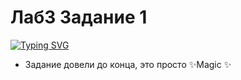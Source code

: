 # Лаб3 Задание 1

[![Typing SVG](https://readme-typing-svg.herokuapp.com?color=%2336BCF7&lines=Developed+by+dimaserr5+AND+Mooyc)](https://git.io/typing-svg)

- Задание довели до конца, это просто ✨Magic ✨
